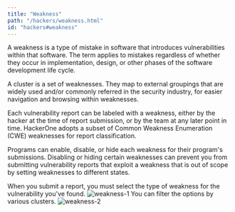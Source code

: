 ```yaml
---
title: "Weakness"
path: "/hackers/weakness.html"
id: "hackers#weakness"
---
```


A weakness is a type of mistake in software that introduces vulnerabilities within that software. The term applies to mistakes regardless of whether they occur in implementation, design, or other phases of the software development life cycle.

A cluster is a set of weaknesses. They map to external groupings that are widely used and/or commonly referred in the security industry, for easier navigation and browsing within weaknesses.

Each vulnerability report can be labeled with a weakness, either by the hacker at the time of report submission, or by the team at any later point in time. HackerOne adopts a subset of Common Weakness Enumeration (CWE) weaknesses for report classification.

Programs can enable, disable, or hide each weakness for their program's submissions. Disabling or hiding certain weaknesses can prevent you from submitting vulnerability reports that exploit a weakness that is out of scope by setting weaknesses to different states.

When you submit a report, you must select the type of weakness for the vulnerability you've found.
![weakness-1](https://github.com/Hacker0x01/docs.hackerone.com/blob/master/docs/hackers/images/weakness-1.png?raw=true)
You can filter the options by various clusters.
![weakness-2](https://github.com/Hacker0x01/docs.hackerone.com/blob/master/docs/hackers/images/weakness-1.png?raw=true)
